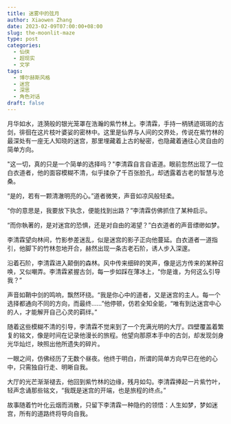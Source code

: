 ```yaml
---
title: 迷雾中的弦月
author: Xiaowen Zhang
date: 2023-02-09T07:00:00+08:00
slug: the-moonlit-maze
type: post
categories:
  - 仙侠
  - 超现实
  - 文学
tags:
  - 博尔赫斯风格
  - 迷宫
  - 深思
  - 角色对话
draft: false
---
```


月华如水，涟漪般的银光笼罩在浩瀚的紫竹林上。李清霖，手持一柄锈迹斑斑的古剑，徘徊在这片枝叶婆娑的密林中。这里是仙界与人间的交界处，传说在紫竹林的最深处有一座无人知晓的迷宫，那里埋藏着上古的秘密，也隐藏着通往心灵自由的简单方向。

"这一切，真的只是一个简单的选择吗？"李清霖自言自语道。眼前忽然出现了一位白衣道者，他的面容模糊不清，似乎揉杂了千百张脸孔，却透露着古老的智慧与沧桑。

“是的，若有一颗清澈明亮的心。”道者微笑，声音如凉风般轻柔。

“你的意思是，我要放下执念，便能找到出路？”李清霖仿佛抓住了某种启示。

“而你執著的，是对迷宫的恐惧，还是对自由的渴望？”白衣道者的声音缥缈如梦。

李清霖望向林间，竹影参差迷乱，似是迷宫的影子正向他蔓延。白衣道者一道指引，他脚下的竹林忽地开合，赫然出现一条古老石阶，诱人步入深邃。

沿着石阶，李清霖进入颠倒的森林。风中传来细碎的笑声，像是远方传来的某种召唤，又似嘲弄。李清霖紧握古剑，每一步如踩在薄冰上，“你是谁，为何这么引导我？”

声音如鞘中剑的鸣响，飘然环绕。“我是你心中的道者，又是迷宫的主人。每一个选择都通向不同的方向，而最终……”他停顿，仿若全知全能，“唯有到达迷宫中心的人，才能解开自己心灵的羁绊。”

随着这些模糊不清的引导，李清霖不觉来到了一个充满光明的大厅。四壁覆盖着繁复的铭文，像是时间在记录他漫长的旅程。他望向那原本手中的古剑，却发现剑身光华灿烂，映照出他所遗失的碎片。

一眼之间，仿佛经历了无数个昼夜。他终于明白，所谓的简单方向早已在他的心中，只需独自行走、明晰自我。

大厅的光芒渐渐褪去，他回到紫竹林的边缘，残月如勾。李清霖捧起一片紫竹叶，轻声念诵那些铭文，“我既是迷宫的开端，也是旅程的终点。”

故事随着竹叶化云烟而消散，只留下李清霖一种隐约的领悟：人生如梦，梦如迷宫，所有的道路终将导向自我。